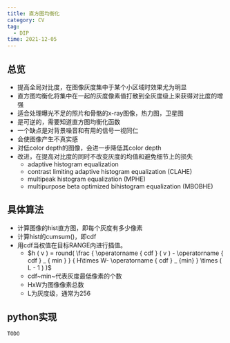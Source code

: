 ```yaml
---
title: 直方图均衡化
category: CV
tag:
  - DIP
time: 2021-12-05
---
```


## 总览
- 提高全局对比度，在图像灰度集中于某个小区域时效果尤为明显
- 直方图均衡化将集中在一起的灰度像素值打散到全灰度级上来获得对比度的增强
- 适合处理曝光不足的照片和骨骼的x-ray图像，热力图，卫星图
- 是可逆的，需要知道直方图均衡化函数
- 一个缺点是对背景噪音和有用的信号一视同仁
- 会使图像产生不真实感
- 对低color depth的图像，会进一步降低其color depth
- 改进，在提高对比度的同时不改变灰度的均值和避免细节上的损失
    - adaptive histogram equalization
    - contrast limiting adaptive histogram equalization (CLAHE)
    - multipeak histogram equalization (MPHE)
    - multipurpose beta optimized bihistogram equalization (MBOBHE)

## 具体算法
- 计算图像的hist直方图，即每个灰度有多少像素
- 计算hist的cumsum()，即cdf
- 用cdf当权值在目标RANGE内进行插值。
  - $h ( v ) = round( \frac { \operatorname { cdf } ( v ) - \operatorname { cdf } _ { min } } { H\times W- \operatorname { cdf } _ {min} } \times ( L - 1 ) )$
  - cdf~min~代表灰度最低像素的个数
  - HxW为图像像素总数
  - L为灰度级，通常为256

## python实现

```python
TODO
```
